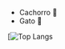 - Cachorro 🌟
- Gato 🌟


[![Top Langs](https://github-readme-stats.vercel.app/api/top-langs/?username=mastiico&hide=javascript,html)

